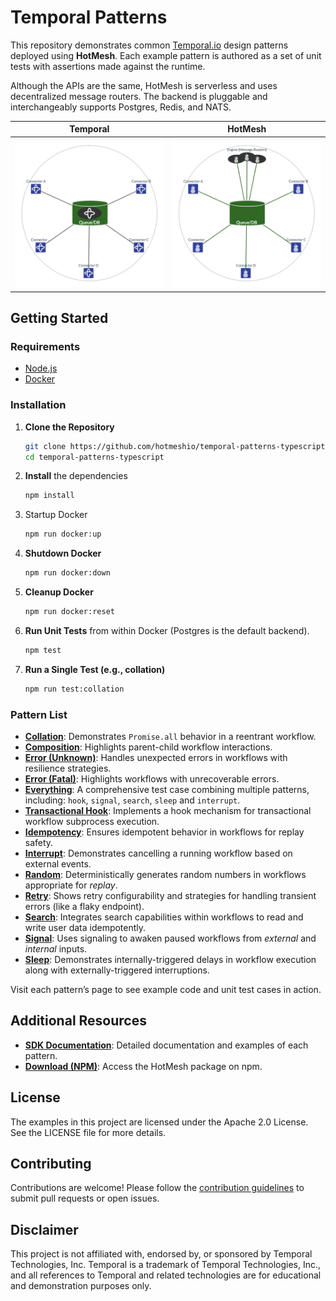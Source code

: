 # Temporal Patterns

This repository demonstrates common [Temporal.io](https://temporal.io/) design patterns deployed using **HotMesh**. Each example pattern is authored as a set of unit tests with assertions made against the runtime.

Although the APIs are the same, HotMesh is serverless and uses decentralized message routers. The backend is pluggable and interchangeably supports Postgres, Redis, and NATS.

| Temporal | HotMesh |
|:--------:|:-------:|
| <img src="./docs/img/tmp.png" width="400"/> | <img src="./docs/img/hms.png" width="400"/> |

## Getting Started

### Requirements
- [Node.js](https://nodejs.org/)
- [Docker](https://www.docker.com/)

### Installation

1. **Clone the Repository**
   ```bash
   git clone https://github.com/hotmeshio/temporal-patterns-typescript.git
   cd temporal-patterns-typescript
   ```
2. **Install** the dependencies
    ```bash
    npm install
    ```
3. Startup Docker
    ```bash
    npm run docker:up
    ```
4. **Shutdown Docker**
    ```bash
    npm run docker:down
    ```
5. **Cleanup Docker**
    ```bash
    npm run docker:reset
    ```
6. **Run Unit Tests** from within Docker (Postgres is the default backend).
    ```bash
    npm test
    ```
7. **Run a Single Test (e.g., collation)**
    ```bash
    npm run test:collation
    ```

### Pattern List 
 - [**Collation**](./patterns/collation): Demonstrates `Promise.all` behavior in a reentrant workflow. 
 - [**Composition**](./patterns/composition): Highlights parent-child workflow interactions.
 - [**Error (Unknown)**](./patterns/error-unknown): Handles unexpected errors in workflows with resilience strategies.
 - [**Error (Fatal)**](./patterns/error-fatal): Highlights workflows with unrecoverable errors.
 - [**Everything**](./patterns/everything): A comprehensive test case combining multiple patterns, including: `hook`, `signal`, `search`, `sleep` and `interrupt`.
 - [**Transactional Hook**](./patterns/hook): Implements a hook mechanism for transactional workflow subprocess execution.
 - [**Idempotency**](./patterns/idempotency): Ensures idempotent behavior in workflows for replay safety.
 - [**Interrupt**](./patterns/interrupt): Demonstrates cancelling a running workflow based on external events.
 - [**Random**](./patterns/random): Deterministically generates random numbers in workflows appropriate for *replay*.
 - [**Retry**](./patterns/retry): Shows retry configurability and strategies for handling transient errors (like a flaky endpoint).
 - [**Search**](./patterns/search): Integrates search capabilities within workflows to read and write user data idempotently.
 - [**Signal**](./patterns/signal): Uses signaling to awaken paused workflows from *external* and *internal* inputs.
 - [**Sleep**](./patterns/sleep): Demonstrates internally-triggered delays in workflow execution along with externally-triggered interruptions. 

Visit each pattern’s page to see example code and unit test cases in action.

## Additional Resources

- **[SDK Documentation](https://hotmeshio.github.io/sdk-typescript/)**: Detailed documentation and examples of each pattern.
- **[Download (NPM)](https://www.npmjs.com/package/@hotmeshio/hotmesh)**: Access the HotMesh package on npm.

## License

The examples in this project are licensed under the Apache 2.0 License. See the LICENSE file for more details.

## Contributing

Contributions are welcome! Please follow the [contribution guidelines](./docs/CONTRIBUTING.md) to submit pull requests or open issues.

## Disclaimer

This project is not affiliated with, endorsed by, or sponsored by Temporal Technologies, Inc. Temporal is a trademark of Temporal Technologies, Inc., and all references to Temporal and related technologies are for educational and demonstration purposes only.

